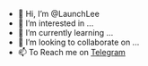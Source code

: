 - 👋 Hi, I’m @LaunchLee
- 👀 I’m interested in ...
- 🌱 I’m currently learning ...
- 💞️ I’m looking to collaborate on ...
- 📫 To Reach me on [Telegram](https://t.me/launchlee)

<!---
LaunchLee/LaunchLee is a ✨ special ✨ repository because its `README.md` (this file) appears on your GitHub profile.
You can click the Preview link to take a look at your changes.
--->
